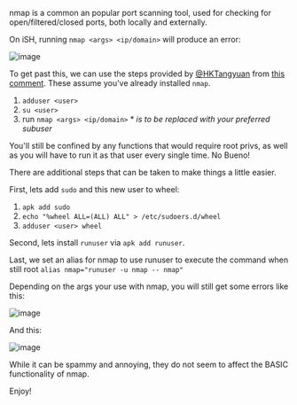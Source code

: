 nmap is a common an popular port scanning tool, used for checking for open/filtered/closed ports, both locally and externally.

On iSH, running `nmap <args> <ip/domain>` will produce an error:

![image](https://github.com/ish-app/ish/assets/34378390/e39fa36f-8021-4873-add2-a0cdb4dd1328)

To get past this, we can use the steps provided by [@HKTangyuan](https://github.com/HKTangyuan) from [this comment](https://github.com/ish-app/ish/issues/166#issuecomment-1454923663). These assume you've already installed `nmap`.

1. `adduser <user>`
2. `su <user>`
3. run `nmap <args> <ip/domain>`
*_<user> is to be replaced with your preferred subuser_

You'll still be confined by any functions that would require root privs, as well as you will have to run it as that user every single time. No Bueno!

There are additional steps that can be taken to make things a little easier.

First, lets add `sudo` and this new user to wheel:
1. `apk add sudo`
2. `echo "%wheel ALL=(ALL) ALL" > /etc/sudoers.d/wheel`
3. `adduser <user> wheel`

Second, lets install `runuser` via `apk add runuser`.

Last, we set an alias for nmap to use runuser to execute the command when still root
`alias nmap="runuser -u nmap -- nmap"`

Depending on the args your use with nmap, you will still get some errors like this:

![image](https://github.com/ish-app/ish/assets/34378390/bd14c268-8a00-4a26-aba7-bd7068b7717e)


And this:

![image](https://github.com/ish-app/ish/assets/34378390/aa5af45d-d038-46d7-890d-99bc493eb3a5)

While it can be spammy and annoying, they do not seem to affect the BASIC functionality of nmap.

Enjoy!
